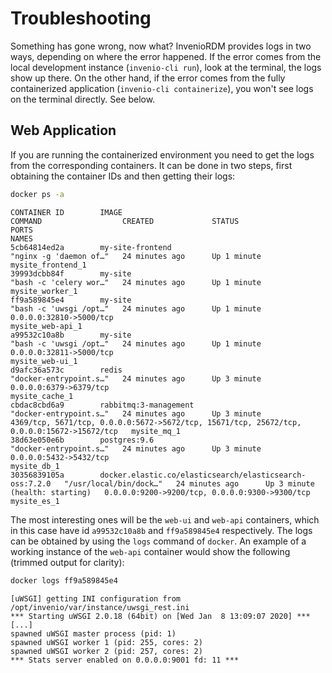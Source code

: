 # Troubleshooting

Something has gone wrong, now what? InvenioRDM provides logs in two ways, depending on where the error happened.
If the error comes from the local development instance (`invenio-cli run`), look at the terminal, the logs show up there.
On the other hand, if the error comes from the fully containerized application (`invenio-cli containerize`), you won't see logs on the terminal directly.
See below.

## Web Application

If you are running the containerized environment you need to get the logs from the corresponding containers. It can be done in two steps, first obtaining the container IDs and then getting their logs:

``` bash
docker ps -a
```
``` console
CONTAINER ID        IMAGE                                                     COMMAND                  CREATED             STATUS                           PORTS                                                                                        NAMES
5cb64814ed2a        my-site-frontend                                          "nginx -g 'daemon of…"   24 minutes ago      Up 1 minute                                                                                                                   mysite_frontend_1
39993dcbb84f        my-site                                                   "bash -c 'celery wor…"   24 minutes ago      Up 1 minute                                                                                                                   mysite_worker_1
ff9a589845e4        my-site                                                   "bash -c 'uwsgi /opt…"   24 minutes ago      Up 1 minute                      0.0.0.0:32810->5000/tcp                                                                      mysite_web-api_1
a99532c10a8b        my-site                                                   "bash -c 'uwsgi /opt…"   24 minutes ago      Up 1 minute                      0.0.0.0:32811->5000/tcp                                                                      mysite_web-ui_1
d9afc36a573c        redis                                                     "docker-entrypoint.s…"   24 minutes ago      Up 3 minute                      0.0.0.0:6379->6379/tcp                                                                       mysite_cache_1
cbdac8cbd6a9        rabbitmq:3-management                                     "docker-entrypoint.s…"   24 minutes ago      Up 3 minute                      4369/tcp, 5671/tcp, 0.0.0.0:5672->5672/tcp, 15671/tcp, 25672/tcp, 0.0.0.0:15672->15672/tcp   mysite_mq_1
38d63e050e6b        postgres:9.6                                              "docker-entrypoint.s…"   24 minutes ago      Up 3 minute                      0.0.0.0:5432->5432/tcp                                                                       mysite_db_1
30356839105a        docker.elastic.co/elasticsearch/elasticsearch-oss:7.2.0   "/usr/local/bin/dock…"   24 minutes ago      Up 3 minute (health: starting)   0.0.0.0:9200->9200/tcp, 0.0.0.0:9300->9300/tcp                                               mysite_es_1
```

The most interesting ones will be the `web-ui` and `web-api` containers, which in this case have id `a99532c10a8b` and `ff9a589845e4` respectively. The logs can be obtained by using the `logs` command of `docker`. An example of a working instance of the `web-api` container would show the following (trimmed output for clarity):

``` bash
docker logs ff9a589845e4
```
``` console
[uWSGI] getting INI configuration from /opt/invenio/var/instance/uwsgi_rest.ini
*** Starting uWSGI 2.0.18 (64bit) on [Wed Jan  8 13:09:07 2020] ***
[...]
spawned uWSGI master process (pid: 1)
spawned uWSGI worker 1 (pid: 255, cores: 2)
spawned uWSGI worker 2 (pid: 257, cores: 2)
*** Stats server enabled on 0.0.0.0:9001 fd: 11 ***
```
